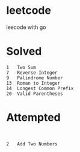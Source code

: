 # leetcode
leecode with go

# Solved
```
1   Two Sum
7   Reverse Integer
9   Palindrome Number  
13  Roman to Integer  
14  Longest Common Prefix  
20	Valid Parentheses    	
```

# Attempted
```


2   Add Two Numbers
```
